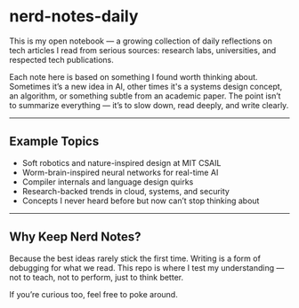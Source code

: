# nerd-notes-daily

This is my open notebook — a growing collection of daily reflections on tech articles I read from serious sources: research labs, universities, and respected tech publications.

Each note here is based on something I found worth thinking about. Sometimes it’s a new idea in AI, other times it's a systems design concept, an algorithm, or something subtle from an academic paper. The point isn’t to summarize everything — it’s to slow down, read deeply, and write clearly.

---


## Example Topics

- Soft robotics and nature-inspired design at MIT CSAIL  
- Worm-brain-inspired neural networks for real-time AI  
- Compiler internals and language design quirks  
- Research-backed trends in cloud, systems, and security  
- Concepts I never heard before but now can’t stop thinking about  

---

## Why Keep Nerd Notes?

Because the best ideas rarely stick the first time. Writing is a form of debugging for what we read. This repo is where I test my understanding — not to teach, not to perform, just to think better.

If you’re curious too, feel free to poke around.

